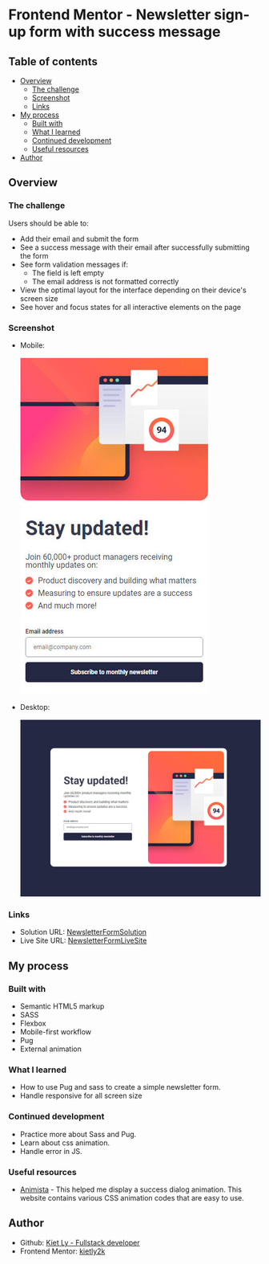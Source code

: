 # Frontend Mentor - Newsletter sign-up form with success message

## Table of contents

- [Overview](#overview)
  - [The challenge](#the-challenge)
  - [Screenshot](#screenshot)
  - [Links](#links)
- [My process](#my-process)
  - [Built with](#built-with)
  - [What I learned](#what-i-learned)
  - [Continued development](#continued-development)
  - [Useful resources](#useful-resources)
- [Author](#author)

## Overview

### The challenge

Users should be able to:

- Add their email and submit the form
- See a success message with their email after successfully submitting the form
- See form validation messages if:
  - The field is left empty
  - The email address is not formatted correctly
- View the optimal layout for the interface depending on their device's screen size
- See hover and focus states for all interactive elements on the page

### Screenshot

- Mobile:\
\
![](./assets/images/screenshot-mobile.jpeg)

- Desktop:\
\
![](./assets/images/screenshot-desktop.jpeg)

### Links

- Solution URL: [NewsletterFormSolution](https://github.com/kietly2k/PracticeProjects/tree/newsletter/newsletter)
- Live Site URL: [NewsletterFormLiveSite](https://kietly2k.github.io/PracticeProjects/newsletter/index.html)

## My process

### Built with

- Semantic HTML5 markup
- SASS
- Flexbox
- Mobile-first workflow
- Pug
- External animation

### What I learned

- How to use Pug and sass to create a simple newsletter form.
- Handle responsive for all screen size

### Continued development

- Practice more about Sass and Pug.
- Learn about css animation.
- Handle error in JS.

### Useful resources

- [Animista](http://animista.net) - This helped me display a success dialog animation. This website contains various CSS animation codes that are easy to use.

## Author

- Github: [Kiet Ly - Fullstack developer](https://github.com/kietly2k)
- Frontend Mentor: [kietly2k](https://www.frontendmentor.io/profile/kietly2k)